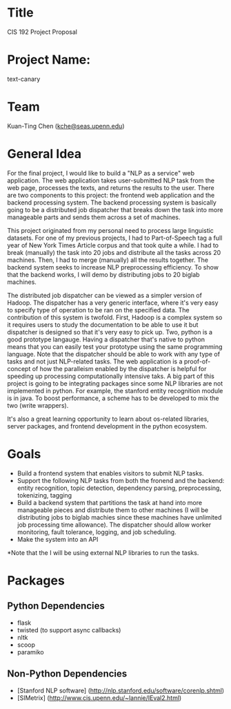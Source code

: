 # Title

CIS 192 Project Proposal

# Project Name:

text-canary

# Team 

Kuan-Ting Chen (kche@seas.upenn.edu)

# General Idea

For the final project, I would like to build a "NLP as a service" web application. The web application takes user-submitted NLP task from the web page, processes the texts, and returns the results to the user. There are two components to this project: the frontend web application and the backend processing system. The backend processing system is basically going to be a distributed job dispatcher that breaks down the task into more manageable parts and sends them across a set of machines. 

This project originated from my personal need to process large linguistic datasets. For one of my previous projects, I had to Part-of-Speech tag a full year of New York Times Article corpus and that took quite a while. I had to break (manually) the task into 20 jobs and distribute all the tasks across 20 machines. Then, I had to merge (manually) all the results together. The backend system seeks to increase NLP preprocessing efficiency. To show that the backend works, I will demo by distributing jobs to 20 biglab machines. 

The distributed job dispatcher can be viewed as a simpler version of Hadoop. The dispatcher has a very generic interface, where it's very easy to specify type of operation to be ran on the specified data. The contribution of this system is twofold. First, Hadoop is a complex system so it requires users to study the documentation to be able to use it but dispatcher is designed so that it's very easy to pick up. Two, python is a good prototype langauge. Having a dispatcher that's native to python means that you can easily test your prototype using the same programming language. Note that the dispatcher should be able to work with any type of tasks and not just NLP-related tasks. The web application is a proof-of-concept of how the paralleism enabled by the dispatcher is helpful for speeding up processing computationally intensive taks. A big part of this project is going to be integrating packages since some NLP libraries are not implemented in python. For example, the stanford entity recognition module is in java. To boost performance, a scheme has to be developed to mix the two (write wrappers).

It's also a great learning opportunity to learn about os-related libraries, server packages, and frontend development in the python ecosystem.

# Goals

- Build a frontend system that enables visitors to submit NLP tasks.
- Support the following NLP tasks from both the fronend and the backend: entity recognition, topic detection, dependency parsing, preprocessing, tokenizing, tagging
- Build a backend system that partitions the task at hand into more manageable pieces and distribute them to other machines (I will be distributing jobs to biglab machies since these machines have unlimited job processing time allowance). The dispatcher should allow worker monitoring, fault tolerance, logging, and job scheduling.
- Make the system into an API

*Note that the I will be using external NLP libraries to run the tasks.

# Packages

## Python Dependencies

- flask
- twisted (to support async callbacks)
- nltk
- scoop
- paramiko

## Non-Python Dependencies

- [Stanford NLP software] (http://nlp.stanford.edu/software/corenlp.shtml)
- [SIMetrix] (http://www.cis.upenn.edu/~lannie/IEval2.html)

